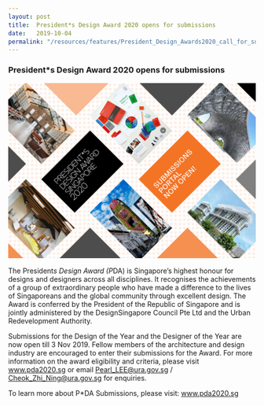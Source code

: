 ```yaml
---
layout: post
title:  President*s Design Award 2020 opens for submissions
date:   2019-10-04
permalink: "/resources/features/President_Design_Awards2020_call_for_submissions"
---
```

### **President*s Design Award 2020 opens for submissions**

![President_Design_Award2020](/images/President_Design_Award2020.jpg)

The President*s Design Award (P*DA) is Singapore’s highest honour for designs and designers across all disciplines.  It recognises the achievements of a group of extraordinary people who have made a difference to the lives of Singaporeans and the global community through excellent design.  The Award is conferred by the President of the Republic of Singapore and is jointly administered by the DesignSingapore Council Pte Ltd and the Urban Redevelopment Authority. 

Submissions for the Design of the Year and the Designer of the Year are now open till 3 Nov 2019.  Fellow members of the architecture and design industry are encouraged to enter their submissions for the Award.  For more information on the award eligibility and criteria, please visit www.pda2020.sg or email Pearl_LEE@ura.gov.sg / Cheok_Zhi_Ning@ura.gov.sg for enquiries.

To learn more about P*DA Submissions, please visit: www.pda2020.sg

